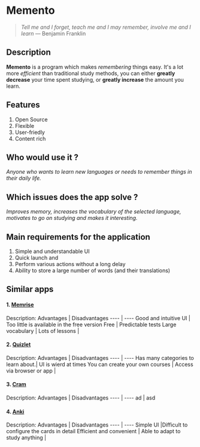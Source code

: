 # Memento
>*Tell me and I forget, teach me and I may remember,
>involve me and I learn* — Benjamin Franklin

## Description
**Memento** is a program which makes *remembering* things easy. It's a lot more *efficient* than traditional study methods, you can either **greatly decrease** your time spent studying, or **greatly increase** the amount you learn.

## Features
1. Open Source
2. Flexible
3. User-friedly
4. Content rich

## Who would use it ?
*Anyone who wants to learn new languages or needs to remember things in their daily life.*

## Which issues does the app solve ?
*Improves memory, increases the vocabulary of the selected language, motivates to go on studying and makes it interesting.*

## Main requirements for the application
1. Simple and understandable UI
2. Quick launch and 
3. Perform various actions without a long delay
4. Ability to store a large number of words (and their translations)

## Similar apps
#### 1. [Memrise](https://www.memrise.com/)
Description: 
Advantages | Disadvantages
---- | ----
Good and intuitive UI | Too little is available in the free version
Free                  | Predictable tests
Large vocabulary      |
Lots of lessons       |
#### 2. [Quizlet](https://quizlet.com/en-gb)
Description:
Advantages | Disadvantages
---- | ----
Has many categories to learn about.| UI is wierd at times
You can create your own courses    |
Access via browser or app          |
#### 3. [Cram](https://www.cram.com/)
Description:
Advantages | Disadvantages
---- | ----
ad | asd
#### 4. [Anki](https://apps.ankiweb.net/)
Description:
Advantages | Disadvantages
---- | ----
Simple UI                       |Difficult to configure the cards in detail
Efficient and convenient        |
Able to adapt to study anything |
